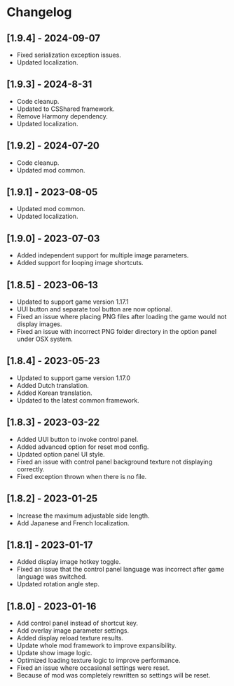 ﻿# Changelog

## [1.9.4] - 2024-09-07
- Fixed serialization exception issues.
- Updated localization.

## [1.9.3] - 2024-8-31
- Code cleanup.
- Updated to CSShared framework.
- Remove Harmony dependency.
- Updated localization.

## [1.9.2] - 2024-07-20
- Code cleanup.
- Updated mod common.

## [1.9.1] - 2023-08-05
- Updated mod common.
- Updated localization.

## [1.9.0] - 2023-07-03
- Added independent support for multiple image parameters.
- Added support for looping image shortcuts.

## [1.8.5] - 2023-06-13
- Updated to support game version 1.17.1
- UUI button and separate tool button are now optional.
- Fixed an issue where placing PNG files after loading the game would not display images.
- Fixed an issue with incorrect PNG folder directory in the option panel under OSX system.

## [1.8.4] - 2023-05-23
- Updated to support game version 1.17.0
- Added Dutch translation.
- Added Korean translation.
- Updated to the latest common framework.

## [1.8.3] - 2023-03-22
- Added UUI button to invoke control panel.
- Added advanced option for reset mod config.
- Updated option panel UI style.
- Fixed an issue with control panel background texture not displaying correctly.
- Fixed exception thrown when there is no file.

## [1.8.2] - 2023-01-25
- Increase the maximum adjustable side length.
- Add Japanese and French localization.

## [1.8.1] - 2023-01-17
- Added display image hotkey toggle.
- Fixed an issue that the control panel language was incorrect after game language was switched.
- Updated rotation angle step.

## [1.8.0] - 2023-01-16
- Add control panel instead of shortcut key.
- Add overlay image parameter settings.
- Added display reload texture results.
- Update whole mod framework to improve expansibility.
- Update show image logic.
- Optimized loading texture logic to improve performance.
- Fixed an issue where occasional settings were reset.
- Because of mod was completely rewritten so settings will be reset.